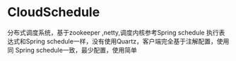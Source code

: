 # CloudSchedule
分布式调度系统，基于zookeeper ,netty,调度内核参考Spring schedule 执行表达式和Spring schedule一样，没有使用Quartz，客户端完全基于注解配置，使用同 Spring schedule一致，最少配置，使用简单
